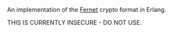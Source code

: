 An implementation of the [Fernet](https://github.com/fernet/) crypto
format in Erlang.

THIS IS CURRENTLY INSECURE - DO NOT USE.
